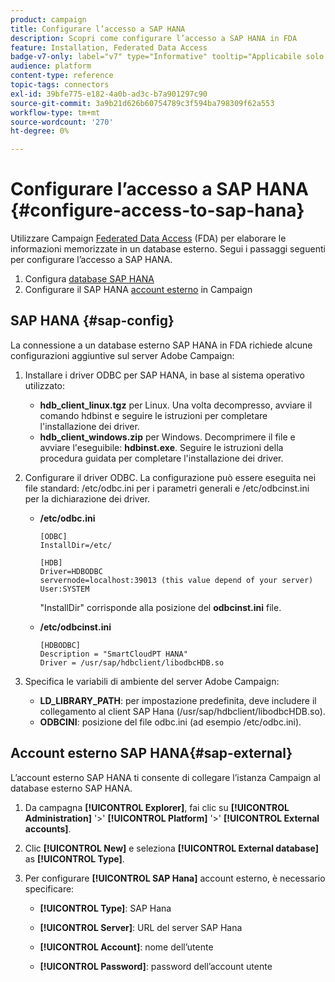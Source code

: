 ```yaml
---
product: campaign
title: Configurare l’accesso a SAP HANA
description: Scopri come configurare l’accesso a SAP HANA in FDA
feature: Installation, Federated Data Access
badge-v7-only: label="v7" type="Informative" tooltip="Applicabile solo a Campaign Classic v7"
audience: platform
content-type: reference
topic-tags: connectors
exl-id: 39bfe775-e182-4a0b-ad3c-b7a901297c90
source-git-commit: 3a9b21d626b60754789c3f594ba798309f62a553
workflow-type: tm+mt
source-wordcount: '270'
ht-degree: 0%

---
```


# Configurare l’accesso a SAP HANA {#configure-access-to-sap-hana}



Utilizzare Campaign [Federated Data Access](../../installation/using/about-fda.md) (FDA) per elaborare le informazioni memorizzate in un database esterno. Segui i passaggi seguenti per configurare l’accesso a SAP HANA.

1. Configura [database SAP HANA](#sap-config)
1. Configurare il SAP HANA [account esterno](#sap-external) in Campaign

## SAP HANA {#sap-config}

La connessione a un database esterno SAP HANA in FDA richiede alcune configurazioni aggiuntive sul server Adobe Campaign:

1. Installare i driver ODBC per SAP HANA, in base al sistema operativo utilizzato:

   * **hdb_client_linux.tgz** per Linux. Una volta decompresso, avviare il comando hdbinst e seguire le istruzioni per completare l&#39;installazione dei driver.
   * **hdb_client_windows.zip** per Windows. Decomprimere il file e avviare l&#39;eseguibile: **hdbinst.exe**. Seguire le istruzioni della procedura guidata per completare l&#39;installazione dei driver.

1. Configurare il driver ODBC. La configurazione può essere eseguita nei file standard: /etc/odbc.ini per i parametri generali e /etc/odbcinst.ini per la dichiarazione dei driver.

   * **/etc/odbc.ini**

     ```
     [ODBC]
     InstallDir=/etc/
     
     [HDB]
     Driver=HDBODBC
     servernode=localhost:39013 (this value depend of your server)
     User:SYSTEM
     ```

     &quot;InstallDir&quot; corrisponde alla posizione del **odbcinst.ini** file.

   * **/etc/odbcinst.ini**

     ```
     [HDBODBC]
     Description = "SmartCloudPT HANA"
     Driver = /usr/sap/hdbclient/libodbcHDB.so
     ```

1. Specifica le variabili di ambiente del server Adobe Campaign:

   * **LD_LIBRARY_PATH**: per impostazione predefinita, deve includere il collegamento al client SAP Hana (/usr/sap/hdbclient/libodbcHDB.so).
   * **ODBCINI**: posizione del file odbc.ini (ad esempio /etc/odbc.ini).

## Account esterno SAP HANA{#sap-external}

L’account esterno SAP HANA ti consente di collegare l’istanza Campaign al database esterno SAP HANA.

1. Da campagna **[!UICONTROL Explorer]**, fai clic su **[!UICONTROL Administration]** &#39;>&#39; **[!UICONTROL Platform]** &#39;>&#39; **[!UICONTROL External accounts]**.

1. Clic **[!UICONTROL New]** e seleziona **[!UICONTROL External database]** as **[!UICONTROL Type]**.

1. Per configurare **[!UICONTROL SAP Hana]** account esterno, è necessario specificare:

   * **[!UICONTROL Type]**: SAP Hana

   * **[!UICONTROL Server]**: URL del server SAP Hana

   * **[!UICONTROL Account]**: nome dell’utente

   * **[!UICONTROL Password]**: password dell’account utente
